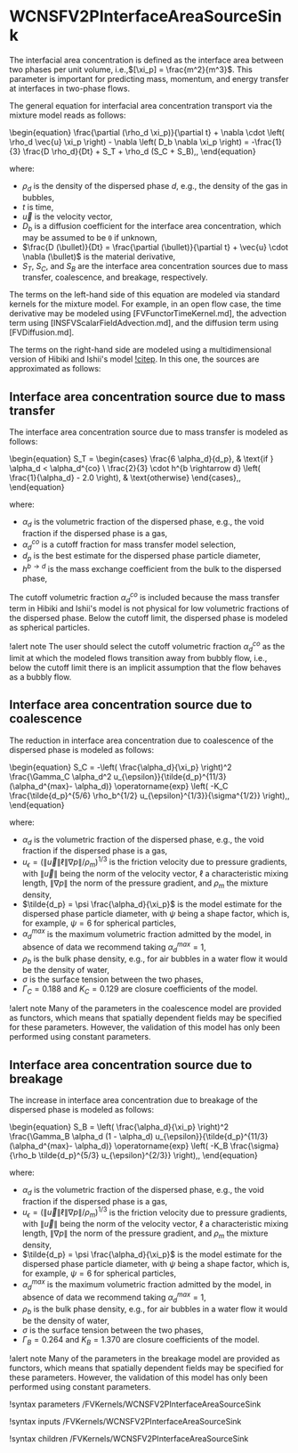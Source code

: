 # WCNSFV2PInterfaceAreaSourceSink

The interfacial area concentration is defined as the interface area between
two phases per unit volume, i.e.,$[\xi_p] = \frac{m^2}{m^3}$. This parameter is important
for predicting mass, momentum, and energy transfer at interfaces in two-phase flows.

The general equation for interfacial area concentration transport via the mixture model reads as follows:

\begin{equation}
\frac{\partial (\rho_d \xi_p)}{\partial t} + \nabla \cdot \left( \rho_d \vec{u} \xi_p \right) - \nabla \left( D_b \nabla \xi_p \right) =
-\frac{1}{3} \frac{D \rho_d}{Dt} + S_T + \rho_d (S_C + S_B)\,,
\end{equation}

where:

- $\rho_d$ is the density of the dispersed phase $d$, e.g., the density of the gas in bubbles,
- $t$ is time,
- $\vec{u}$ is the velocity vector,
- $D_b$ is a diffusion coefficient for the interface area concentration, which may be assumed to be `0` if unknown,
- $\frac{D (\bullet)}{Dt} = \frac{\partial (\bullet)}{\partial t} + \vec{u} \cdot \nabla (\bullet)$ is the material derivative,
- $S_T$, $S_C$, and $S_B$ are the interface area concentration sources due to mass transfer, coalescence, and breakage, respectively.

The terms on the left-hand side of this equation are modeled via standard kernels for the mixture model.
For example, in an open flow case, the time derivative may be modeled using [FVFunctorTimeKernel.md],
the advection term using [INSFVScalarFieldAdvection.md], and the diffusion term using [FVDiffusion.md].

The terms on the right-hand side are modeled using a multidimensional version of
Hibiki and Ishii's model [!citep](hibiki2000interface).
In this one, the sources are approximated as follows:


## Interface area concentration source due to mass transfer

The interface area concentration source due to mass transfer is modeled as follows:

\begin{equation}
S_T =
\begin{cases}
  \frac{6 \alpha_d}{d_p}, & \text{if } \alpha_d < \alpha_d^{co} \\
  \frac{2}{3} \cdot h^{b \rightarrow d} \left( \frac{1}{\alpha_d} - 2.0 \right), & \text{otherwise}
\end{cases}\,,
\end{equation}

where:

- $\alpha_d$ is the volumetric fraction of the dispersed phase, e.g., the void fraction if the dispersed phase is a gas,
- $\alpha_d^{co}$ is a cutoff fraction for mass transfer model selection,
- $d_p$ is the best estimate for the dispersed phase particle diameter,
- $h^{b \rightarrow d}$ is the mass exchange coefficient from the bulk to the dispersed phase,

The cutoff volumetric fraction $\alpha_d^{co}$ is included because the mass transfer term
in Hibiki and Ishii's model is not physical for low volumetric fractions of the dispersed phase.
Below the cutoff limit, the dispersed phase is modeled as spherical particles.

!alert note
The user should select the cutoff volumetric fraction $\alpha_d^{co}$ as the limit at which
the modeled flows transition away from bubbly flow, i.e., below the cutoff limit there is an
implicit assumption that the flow behaves as a bubbly flow.


## Interface area concentration source due to coalescence

The reduction in interface area concentration due to coalescence of the dispersed phase is modeled as follows:

\begin{equation}
S_C = -\left( \frac{\alpha_d}{\xi_p} \right)^2 \frac{\Gamma_C \alpha_d^2 u_{\epsilon}}{\tilde{d_p}^{11/3} (\alpha_d^{max}- \alpha_d)}
\operatorname{exp} \left( -K_C \frac{\tilde{d_p}^{5/6} \rho_b^{1/2} u_{\epsilon}^{1/3}}{\sigma^{1/2}} \right)\,,
\end{equation}

where:

- $\alpha_d$ is the volumetric fraction of the dispersed phase, e.g., the void fraction if the dispersed phase is a gas,
- $u_{\epsilon} = \left( \| \vec{u} \| \ell \| \nabla p \| / \rho_m \right)^{1/3}$ is the friction velocity due to pressure gradients, with $\| \vec{u} \|$ being the norm of the velocity vector, $\ell$ a characteristic mixing length, $\| \nabla p \|$ the norm of the pressure gradient, and $\rho_m$ the mixture density,
- $\tilde{d_p} = \psi \frac{\alpha_d}{\xi_p}$ is the model estimate for the dispersed phase particle diameter, with $\psi$ being a shape factor, which is, for example, $\psi=6$ for spherical particles,
- $\alpha_d^{max}$ is the maximum volumetric fraction admitted by the model, in absence of data we recommend taking $\alpha_d^{max}=1$,
- $\rho_b$ is the bulk phase density, e.g., for air bubbles in a water flow it would be the density of water,
- $\sigma$ is the surface tension between the two phases,
- $\Gamma_C = 0.188$ and $K_C = 0.129$ are closure coefficients of the model.

!alert note
Many of the parameters in the coalescence model are provided as functors,
which means that spatially dependent fields may be specified for these parameters.
However, the validation of this model has only been performed using constant parameters.

## Interface area concentration source due to breakage

The increase in interface area concentration due to breakage of the dispersed phase is modeled as follows:

\begin{equation}
S_B = \left( \frac{\alpha_d}{\xi_p} \right)^2 \frac{\Gamma_B \alpha_d (1 - \alpha_d) u_{\epsilon}}{\tilde{d_p}^{11/3} (\alpha_d^{max}- \alpha_d)}
\operatorname{exp} \left( -K_B \frac{\sigma}{\rho_b \tilde{d_p}^{5/3} u_{\epsilon}^{2/3}} \right)\,,
\end{equation}

where:

- $\alpha_d$ is the volumetric fraction of the dispersed phase, e.g., the void fraction if the dispersed phase is a gas,
- $u_{\epsilon} = \left( \| \vec{u} \| \ell \| \nabla p \| / \rho_m \right)^{1/3}$ is the friction velocity due to pressure gradients, with $\| \vec{u} \|$ being the norm of the velocity vector, $\ell$ a characteristic mixing length, $\| \nabla p \|$ the norm of the pressure gradient, and $\rho_m$ the mixture density,
- $\tilde{d_p} = \psi \frac{\alpha_d}{\xi_p}$ is the model estimate for the dispersed phase particle diameter, with $\psi$ being a shape factor, which is, for example, $\psi=6$ for spherical particles,
- $\alpha_d^{max}$ is the maximum volumetric fraction admitted by the model, in absence of data we recommend taking $\alpha_d^{max}=1$,
- $\rho_b$ is the bulk phase density, e.g., for air bubbles in a water flow it would be the density of water,
- $\sigma$ is the surface tension between the two phases,
- $\Gamma_B = 0.264$ and $K_B = 1.370$ are closure coefficients of the model.

!alert note
Many of the parameters in the breakage model are provided as functors,
which means that spatially dependent fields may be specified for these parameters.
However, the validation of this model has only been performed using constant parameters.


!syntax parameters /FVKernels/WCNSFV2PInterfaceAreaSourceSink

!syntax inputs /FVKernels/WCNSFV2PInterfaceAreaSourceSink

!syntax children /FVKernels/WCNSFV2PInterfaceAreaSourceSink
